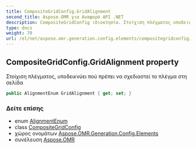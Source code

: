 ```yaml
---
title: CompositeGridConfig.GridAlignment
second_title: Aspose.OMR για Αναφορά API .NET
description: CompositeGridConfig ιδιοκτησία. Στοίχιση πλέγματος υποδεικνύει πού πρέπει να σχεδιαστεί το πλέγμα στη σελίδα
type: docs
weight: 70
url: /el/net/aspose.omr.generation.config.elements/compositegridconfig/gridalignment/
---
```

## CompositeGridConfig.GridAlignment property

Στοίχιση πλέγματος, υποδεικνύει πού πρέπει να σχεδιαστεί το πλέγμα στη σελίδα

```csharp
public AlignmentEnum GridAlignment { get; set; }
```

### Δείτε επίσης

* enum [AlignmentEnum](../../../aspose.omr.generation.config.enums/alignmentenum/)
* class [CompositeGridConfig](../)
* χώρος ονομάτων [Aspose.OMR.Generation.Config.Elements](../../compositegridconfig/)
* συνέλευση [Aspose.OMR](../../../)


